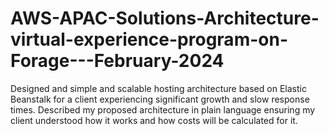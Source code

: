 # AWS-APAC-Solutions-Architecture-virtual-experience-program-on-Forage---February-2024
Designed and simple and scalable hosting architecture based on Elastic Beanstalk for a client experiencing significant growth and slow response times. Described my proposed architecture in plain language ensuring my client understood how it works and how costs will be calculated for it.

